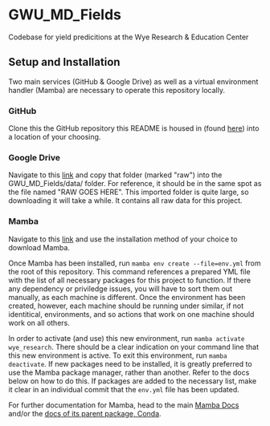 # GWU_MD_Fields

Codebase for yield predicitions at the Wye Research & Education Center

## Setup and Installation

Two main services (GitHub & Google Drive) as well as a virtual environment handler (Mamba) are necessary to operate this repository locally.

### GitHub

Clone this the GitHub repository this README is housed in (found [here](https://github.com/mmann1123/GWU_MD_Fields)) into a location of your choosing.

### Google Drive

Navigate to this [link](https://drive.google.com/drive/folders/1AQizUtf8_RJ6uRiuUR4BkrSK1pkSzoJp?usp=sharing) and copy that folder (marked "raw") into the GWU_MD_Fields/data/ folder. For reference, it should be in the same spot as the file named "RAW GOES HERE". This imported folder is quite large, so downloading it will take a while. It contains all raw data for this project.

### Mamba

Navigate to this [link](https://mamba.readthedocs.io/en/latest/installation.html) and use the installation method of your choice to download Mamba.

Once Mamba has been installed, run `mamba env create --file=env.yml` from the root of this repository. This command references a prepared YML file with the list of all necessary packages for this project to function. If there any dependency or priviledge issues, you will have to sort them out manually, as each machine is different. Once the environment has been created, however, each machine should be running under similar, if not identitical, environments, and so actions that work on one machine should work on all others.

In order to activate (and use) this new environment, run `mamba activate wye_research`. There should be a clear indication on your command line that this new environment is active. To exit this environment, run `mamba deactivate`. If new packages need to be installed, it is greatly preferred to use the Mamba package manager, rather than another. Refer to the docs below on how to do this. If packages are added to the necessary list, make it clear in an individual commit that the `env.yml` file has been updated.

For further documentation for Mamba, head to the main [Mamba Docs](https://mamba.readthedocs.io/en/latest/index.html#) and/or the [docs of its parent package, Conda](https://docs.conda.io/projects/conda/en/stable/commands.html).
